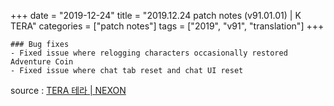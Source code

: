 +++
date = "2019-12-24"
title = "2019.12.24 patch notes (v91.01.01) | K TERA"
categories = ["patch notes"]
tags = ["2019", "v91", "translation"]
+++

```
### Bug fixes
- Fixed issue where relogging characters occasionally restored Adventure Coin
- Fixed issue where chat tab reset and chat UI reset
```

source : [TERA 테라 | NEXON](http://tera.nexon.com/news/update/view.aspx?n4articlesn=422)

